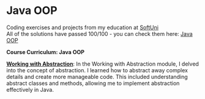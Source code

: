 # Java OOP
Coding exercises and projects from my education at <a href="www.softuni.bg">SoftUni</a>
<br>
All of the solutions have passed 100/100 - you can check them here: <a href="https://judge.softuni.org/Contests/#!/List/ByCategory/174/Java-Advanced">Java OOP</a>
<br>

<b> Course Curriculum: Java OOP </b>

**<u>Working with Abstraction</u>**: In the Working with Abstraction module, I delved into the concept of abstraction. I learned how to abstract away complex details and create more manageable code. This included understanding abstract classes and methods, allowing me to implement abstraction effectively in Java.


